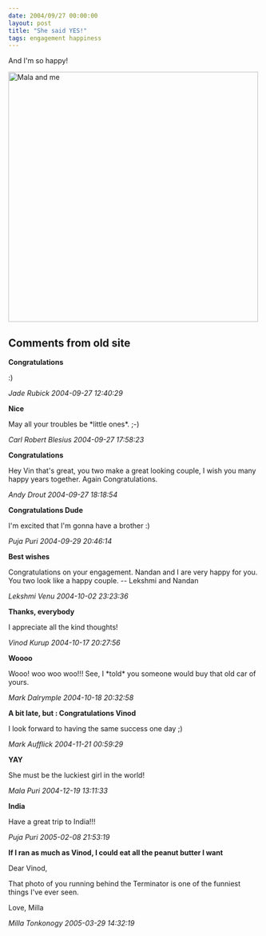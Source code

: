 ```yaml
---
date: 2004/09/27 00:00:00
layout: post
title: "She said YES!"
tags: engagement happiness
---
```


And I'm so happy!

<img src="http://kurup.org/photo/images/16163/IMG_2419.jpg" width="500" alt="Mala and me" />

<div id="comment-box">
<h2>Comments from old site</h2>

<div class="one-comment">
<p><b>Congratulations</b></p>
<p>
:)
</p>
<address class="signature">
<span class="author">Jade Rubick</span>
<span class="date">2004-09-27 12:40:29</span>
</address>
</div>

<div class="one-comment">
<p><b>Nice</b></p>
<p>
May all your troubles be *little ones*. ;-)
</p>
<address class="signature">
<span class="author">Carl Robert Blesius</span>
<span class="date">2004-09-27 17:58:23</span>
</address>
</div>

<div class="one-comment">
<p><b>Congratulations</b></p>
<p>
Hey Vin that's great, you two make a great looking couple, I wish you
many happy years together. Again Congratulations.
</p>
<address class="signature">
<span class="author">Andy Drout</span>
<span class="date">2004-09-27 18:18:54</span>
</address>
</div>

<div class="one-comment">
<p><b>Congratulations Dude</b></p>
<p>
I'm excited that I'm gonna have a brother :)
</p>
<address class="signature">
<span class="author">Puja Puri</span>
<span class="date">2004-09-29 20:46:14</span>
</address>
</div>

<div class="one-comment">
<p><b>Best wishes</b></p>
<p>
Congratulations on your engagement.  Nandan and I are very happy for
you.  You two look like a happy couple. -- Lekshmi and Nandan
</p>
<address class="signature">
<span class="author">Lekshmi Venu</span>
<span class="date">2004-10-02 23:23:36</span>
</address>
</div>

<div class="my-comment">
<p><b>Thanks, everybody</b></p>
<p>
I appreciate all the kind thoughts!
</p>
<address class="signature">
<span class="author">Vinod Kurup</span>
<span class="date">2004-10-17 20:27:56</span>
</address>
</div>

<div class="one-comment">
<p><b>Woooo</b></p>
<p>
Wooo!  woo woo woo!!!  See, I *told* you someone would buy that old
car of yours.
</p>
<address class="signature">
<span class="author">Mark Dalrymple</span>
<span class="date">2004-10-18 20:32:58</span>
</address>
</div>

<div class="one-comment">
<p><b>A bit late, but : Congratulations Vinod</b></p>
<p>
I look forward to having the same success one day ;)
</p>
<address class="signature">
<span class="author">Mark Aufflick</span>
<span class="date">2004-11-21 00:59:29</span>
</address>
</div>

<div class="one-comment">
<p><b>YAY</b></p>
<p>
She must be the luckiest girl in the world!
</p>
<address class="signature">
<span class="author">Mala Puri</span>
<span class="date">2004-12-19 13:11:33</span>
</address>
</div>

<div class="one-comment">
<p><b>India</b></p>
<p>
Have a great trip to India!!!
</p>
<address class="signature">
<span class="author">Puja Puri</span>
<span class="date">2005-02-08 21:53:19</span>
</address>
</div>

<div class="one-comment">
<p><b>If I ran as much as Vinod, I could eat all the peanut butter I want</b></p>
<p>
Dear Vinod,
</p>
<p>
That photo of you running behind the Terminator is one of the funniest
things I've ever seen.
</p>
<p>
Love, Milla
</p>
<address class="signature">
<span class="author">Milla Tonkonogy</span>
<span class="date">2005-03-29 14:32:19</span>
</address>
</div>

</div>
